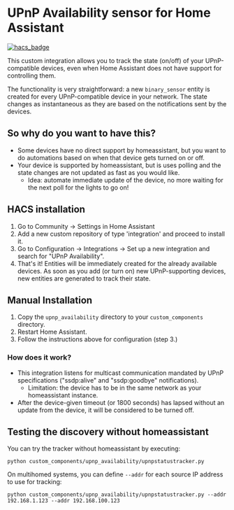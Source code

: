 # UPnP Availability sensor for Home Assistant

[![hacs_badge](https://img.shields.io/badge/HACS-Custom-orange.svg)](https://github.com/custom-components/hacs)

This custom integration allows you to track the state (on/off) of your UPnP-compatible devices, even when Home Assistant does not have support for controlling them.

The functionality is very straightforward: a new `binary_sensor` entity is created for every UPnP-compatible device in your network.
The state changes as instantaneous as they are based on the notifications sent by the devices.

## So why do you want to have this?
* Some devices have no direct support by homeassistant, but you want to do automations based on when that device gets turned on or off.
* Your device is supported by homeassistant, but is uses polling and the state changes are not updated as fast as you would like.
  * Idea: automate immediate update of the device, no more waiting for the next poll for the lights to go on!


## HACS installation

1. Go to Community -> Settings in Home Assistant
2. Add a new custom repository of type 'integration' and proceed to install it.
3. Go to Configuration -> Integrations -> Set up a new integration and search for "UPnP Availability".
3. That's it! Entities will be immediately created for the already available devices. As soon as you add (or turn on) new UPnP-supporting devices, new entities are generated to track their state.

## Manual Installation

1. Copy the `upnp_availability` directory to your `custom_components` directory.
2. Restart Home Assistant.
3. Follow the instructions above for configuration (step 3.)

### How does it work?

* This integration listens for multicast communication mandated by UPnP specifications ("ssdp:alive" and "ssdp:goodbye" notifications).
  * Limitation: the device has to be in the same network as your homeassistant instance.
* After the device-given timeout (or 1800 seconds) has lapsed without an update from the device, it will be considered to be turned off.


## Testing the discovery without homeassistant

You can try the tracker without homeassistant by executing:
```shell
python custom_components/upnp_availability/upnpstatustracker.py
```
On multihomed systems, you can define `--addr` for each source IP address to use for tracking:
```shell
python custom_components/upnp_availability/upnpstatustracker.py --addr 192.168.1.123 --addr 192.168.100.123
```
